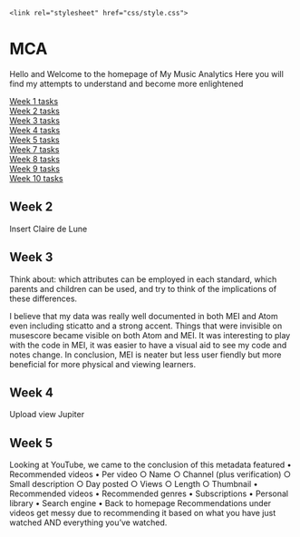 	<link rel="stylesheet" href="css/style.css">
# MCA
Hello and Welcome to the homepage of My Music Analytics
Here you will find my attempts to understand and become more enlightened
<div id="menu">
		<a href="week1.html">Week 1 tasks</a><br>
		<a href="week2.html">Week 2 tasks</a><br>
		<a href="week3.html">Week 3 tasks</a><br>
		<a href="week4.html">Week 4 tasks</a><br>
		<a href="week5.html">Week 5 tasks</a><br>
		<a href="week7.html">Week 7 tasks</a><br>
		<a href="week8.html">Week 8 tasks</a><br>
		<a href="week9.html">Week 9 tasks</a><br>
		<a href="week10.html">Week 10 tasks</a>
</div>


## Week 2
Insert Claire de Lune

## Week 3
Think about: which attributes can be employed in each standard, which parents and children can be used, and try to think of the implications of these differences.

I believe that my data was really well documented in both MEI and Atom even including sticatto and a strong accent. Things that were invisible on musescore became visible on both Atom and MEI. It was interesting to play with the code in MEI, it was easier to have a visual aid to see my code and notes change.
In conclusion, MEI is neater but less user fiendly but more beneficial for more physical and viewing learners.

## Week 4
Upload view Jupiter

## Week 5
Looking at YouTube, we came to the conclusion of this metadata featured
	• Recommended videos
	• Per video
		○ Name
		○ Channel (plus verification)
		○ Small description
		○ Day posted
		○ Views
		○ Length
		○ Thumbnail
	• Recommended videos
	• Recommended genres
	• Subscriptions
	• Personal library
	• Search engine
	• Back to homepage
Recommendations under videos get messy due to recommending it based on what you have just watched AND everything you’ve watched.
